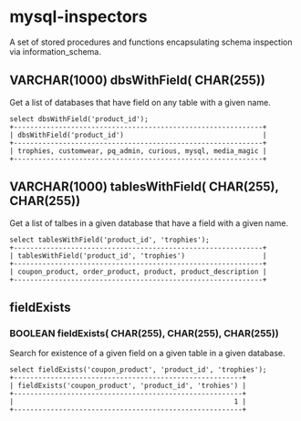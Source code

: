 mysql-inspectors
================

A set of stored procedures and functions encapsulating schema inspection via information_schema.

VARCHAR(1000) dbsWithField(<fieldName> CHAR(255))
----------------------------------------------------------------
 Get a list of databases that have field on any table with a given name.

    select dbsWithField('product_id');
    +-------------------------------------------------------------+
    | dbsWithField('product_id')                                  |
    +-------------------------------------------------------------+
    | trophies, customwear, pq_admin, curious, mysql, media_magic |
    +-------------------------------------------------------------+

VARCHAR(1000) tablesWithField(<fieldName> CHAR(255), <dbName> CHAR(255))
------------------------------------------------------------------------------------------
 Get a list of talbes in a given database that have a field with a given name.

    select tablesWithField('product_id', 'trophies');
    +-------------------------------------------------------------+
    | tablesWithField('product_id', 'trophies')                   |
    +-------------------------------------------------------------+
    | coupon_product, order_product, product, product_description |
    +-------------------------------------------------------------+

fieldExists
---------------------------------------------------------------------------------------------------
### BOOLEAN fieldExists(<tableName> CHAR(255), <fieldName> CHAR(255), <dbName> CHAR(255))
 Search for existence of a given field on a given table in a given database.

    select fieldExists('coupon_product', 'product_id', 'trophies');
    +--------------------------------------------------------+
    | fieldExists('coupon_product', 'product_id', 'trohies') |
    +--------------------------------------------------------+
    |                                                      1 |
    +--------------------------------------------------------+
